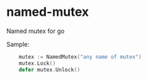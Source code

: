 # named-mutex

Named mutex for go

Sample:

```go
    mutex := NamedMutex("any name of mutex")
    mutex.Lock()
    defer mutex.Unlock()
```
